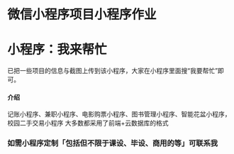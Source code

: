 # 微信小程序项目小程序作业
# 小程序：我来帮忙 
已把一些项目的信息与截图上传到该小程序，大家在小程序里面搜“我要帮忙”即可。

#### 介绍
记账小程序、兼职小程序、电影购票小程序、图书管理小程序、智能花盆小程序，校园二手交易小程序
大多数都采用了前端+云数据库的格式

### 如需小程序定制「包括但不限于课设、毕设、商用的等」可联系我
